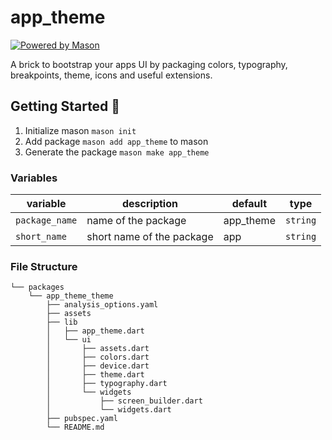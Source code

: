 # app_theme

[![Powered by Mason](https://img.shields.io/endpoint?url=https%3A%2F%2Ftinyurl.com%2Fmason-badge)](https://github.com/felangel/mason)

A brick to bootstrap your apps UI by packaging colors, typography, breakpoints, theme, icons and useful extensions.

## Getting Started 🚀

1. Initialize mason `mason init`
2. Add package `mason add app_theme` to mason
3. Generate the package `mason make app_theme`

### Variables 

| variable       | description               | default   | type     |
|----------------|---------------------------|-----------|----------|
| `package_name` | name of the package       | app_theme | `string` |
| `short_name`   | short name of the package | app       | `string` |

### File Structure
```
└── packages
    └── app_theme_theme
        ├── analysis_options.yaml
        ├── assets
        ├── lib
        │   ├── app_theme.dart
        │   └── ui
        │       ├── assets.dart
        │       ├── colors.dart
        │       ├── device.dart
        │       ├── theme.dart
        │       ├── typography.dart
        │       └── widgets
        │           ├── screen_builder.dart
        │           └── widgets.dart
        ├── pubspec.yaml
        └── README.md
```
